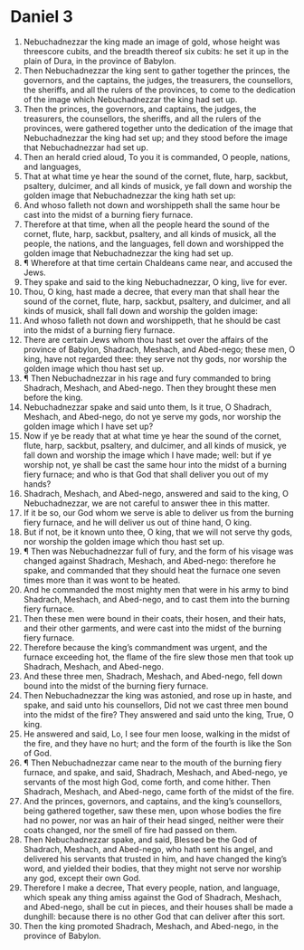 ﻿# Daniel 3
1. Nebuchadnezzar the king made an image of gold, whose height was threescore cubits, and the breadth thereof six cubits: he set it up in the plain of Dura, in the province of Babylon. 
2. Then Nebuchadnezzar the king sent to gather together the princes, the governors, and the captains, the judges, the treasurers, the counsellors, the sheriffs, and all the rulers of the provinces, to come to the dedication of the image which Nebuchadnezzar the king had set up. 
3. Then the princes, the governors, and captains, the judges, the treasurers, the counsellors, the sheriffs, and all the rulers of the provinces, were gathered together unto the dedication of the image that Nebuchadnezzar the king had set up; and they stood before the image that Nebuchadnezzar had set up. 
4. Then an herald cried aloud, To you it is commanded, O people, nations, and languages, 
5. That at what time ye hear the sound of the cornet, flute, harp, sackbut, psaltery, dulcimer, and all kinds of musick, ye fall down and worship the golden image that Nebuchadnezzar the king hath set up: 
6. And whoso falleth not down and worshippeth shall the same hour be cast into the midst of a burning fiery furnace. 
7. Therefore at that time, when all the people heard the sound of the cornet, flute, harp, sackbut, psaltery, and all kinds of musick, all the people, the nations, and the languages, fell down and worshipped the golden image that Nebuchadnezzar the king had set up. 
8. ¶ Wherefore at that time certain Chaldeans came near, and accused the Jews. 
9. They spake and said to the king Nebuchadnezzar, O king, live for ever. 
10. Thou, O king, hast made a decree, that every man that shall hear the sound of the cornet, flute, harp, sackbut, psaltery, and dulcimer, and all kinds of musick, shall fall down and worship the golden image: 
11. And whoso falleth not down and worshippeth, that he should be cast into the midst of a burning fiery furnace. 
12. There are certain Jews whom thou hast set over the affairs of the province of Babylon, Shadrach, Meshach, and Abed-nego; these men, O king, have not regarded thee: they serve not thy gods, nor worship the golden image which thou hast set up. 
13. ¶ Then Nebuchadnezzar in his rage and fury commanded to bring Shadrach, Meshach, and Abed-nego. Then they brought these men before the king. 
14. Nebuchadnezzar spake and said unto them, Is it true, O Shadrach, Meshach, and Abed-nego, do not ye serve my gods, nor worship the golden image which I have set up? 
15. Now if ye be ready that at what time ye hear the sound of the cornet, flute, harp, sackbut, psaltery, and dulcimer, and all kinds of musick, ye fall down and worship the image which I have made; well: but if ye worship not, ye shall be cast the same hour into the midst of a burning fiery furnace; and who is that God that shall deliver you out of my hands? 
16. Shadrach, Meshach, and Abed-nego, answered and said to the king, O Nebuchadnezzar, we are not careful to answer thee in this matter. 
17. If it be so, our God whom we serve is able to deliver us from the burning fiery furnace, and he will deliver us out of thine hand, O king. 
18. But if not, be it known unto thee, O king, that we will not serve thy gods, nor worship the golden image which thou hast set up. 
19. ¶ Then was Nebuchadnezzar full of fury, and the form of his visage was changed against Shadrach, Meshach, and Abed-nego: therefore he spake, and commanded that they should heat the furnace one seven times more than it was wont to be heated. 
20. And he commanded the most mighty men that were in his army to bind Shadrach, Meshach, and Abed-nego, and to cast them into the burning fiery furnace. 
21. Then these men were bound in their coats, their hosen, and their hats, and their other garments, and were cast into the midst of the burning fiery furnace. 
22. Therefore because the king’s commandment was urgent, and the furnace exceeding hot, the flame of the fire slew those men that took up Shadrach, Meshach, and Abed-nego. 
23. And these three men, Shadrach, Meshach, and Abed-nego, fell down bound into the midst of the burning fiery furnace. 
24. Then Nebuchadnezzar the king was astonied, and rose up in haste, and spake, and said unto his counsellors, Did not we cast three men bound into the midst of the fire? They answered and said unto the king, True, O king. 
25. He answered and said, Lo, I see four men loose, walking in the midst of the fire, and they have no hurt; and the form of the fourth is like the Son of God. 
26. ¶ Then Nebuchadnezzar came near to the mouth of the burning fiery furnace, and spake, and said, Shadrach, Meshach, and Abed-nego, ye servants of the most high God, come forth, and come hither. Then Shadrach, Meshach, and Abed-nego, came forth of the midst of the fire. 
27. And the princes, governors, and captains, and the king’s counsellors, being gathered together, saw these men, upon whose bodies the fire had no power, nor was an hair of their head singed, neither were their coats changed, nor the smell of fire had passed on them. 
28. Then Nebuchadnezzar spake, and said, Blessed be the God of Shadrach, Meshach, and Abed-nego, who hath sent his angel, and delivered his servants that trusted in him, and have changed the king’s word, and yielded their bodies, that they might not serve nor worship any god, except their own God. 
29. Therefore I make a decree, That every people, nation, and language, which speak any thing amiss against the God of Shadrach, Meshach, and Abed-nego, shall be cut in pieces, and their houses shall be made a dunghill: because there is no other God that can deliver after this sort. 
30. Then the king promoted Shadrach, Meshach, and Abed-nego, in the province of Babylon. 

